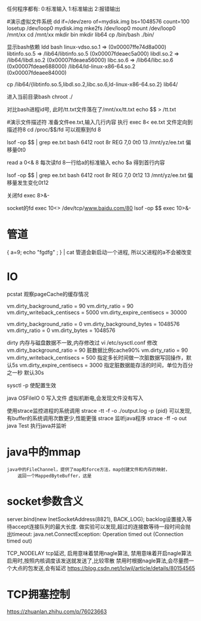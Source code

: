 
任何程序都有:
0:标准输入
1:标准输出
2:报错输出

#演示虚拟文件系统
dd if=/dev/zero of=mydisk.img bs=1048576 count=100
losetup /dev/loop0 mydisk.img
mke2fs /dev/loop0
mount /dev/loop0 /mnt/xx
cd /mnt/xx
mkdir bin
mkdir lib64
cp /bin/bash ./bin/

显示bash依赖
ldd bash
	linux-vdso.so.1 =>  (0x00007ffe74d8a000)
	libtinfo.so.5 => /lib64/libtinfo.so.5 (0x00007fdeaec5a000)
	libdl.so.2 => /lib64/libdl.so.2 (0x00007fdeaea56000)
	libc.so.6 => /lib64/libc.so.6 (0x00007fdeae688000)
	/lib64/ld-linux-x86-64.so.2 (0x00007fdeaee84000)

cp /lib64/{libtinfo.so.5,libdl.so.2,libc.so.6,ld-linux-x86-64.so.2} lib64/

进入当前目录bash
chroot ./

对比bash进程id号, 此时/tt.txt文件落在了/mnt/xx/tt.txt
echo $$ > /tt.txt

#演示文件描述符
准备文件ee.txt,输入几行内容
执行 
exec 8< ee.txt    文件定向到描述符8
cd /proc/$$/fd 可以观察到fd 8

lsof -op $$ | grep ee.txt
bash    6412 root    8r   REG    7,0   0t0       13 /mnt/yz/ee.txt
偏移量0t0

read a 0<& 8    每次读fd 8一行给a的标准输入
echo $a  得到首行内容

lsof -op $$ | grep ee.txt
bash    6412 root    8r   REG    7,0   0t12       13 /mnt/yz/ee.txt
偏移量发生变化0t12

关闭fd
exec 8>&-

socket的fd
exec 10<> /dev/tcp/www.baidu.com/80
lsof -op $$
exec 10>&-


# 管道
{ a=9; echo "fgdfg" ; } | cat
管道会新启动一个进程, 所以父进程的a不会被改变

# IO
pcstat 观察pageCache的缓存情况


vm.dirty_background_ratio = 90
vm.dirty_ratio = 90
vm.dirty_writeback_centisecs = 5000
vm.dirty_expire_centisecs = 30000

vm.dirty_background_ratio = 0
vm.dirty_background_bytes = 1048576
vm.dirty_ratio = 0
vm.dirty_bytes = 1048576


dirty 内存与磁盘数据不一致,内存修改过
vi  /etc/sysctl.conf 修改
vm.dirty_background_ratio = 90  脏数据比例cache90%
vm.dirty_ratio = 90
vm.dirty_writeback_centisecs = 500  指定多长时间做一次脏数据写回操作，默认5s
vm.dirty_expire_centisecs = 3000  指定脏数据能存活的时间，单位为百分之一秒  默认30s

sysctl -p  使配置生效

java OSFileIO 0  写入文件
虚拟机断电,会发现文件没有写入

使用strace监控进程的系统调用
strace -tt -f -o ./output.log -p {pid}
可以发现,有buffer的系统调用次数更少,性能更强
strace 监听java程序
strace -ff -o out java Test  执行java并监听



# java中的mmap

    java中的FileChannel，提供了map和force方法，map创建文件和内存的映射， 
        返回一个MappedByteBuffer，这是



# socket参数含义

server.bind(new InetSocketAddress(8821), BACK_LOG);
backlog设置接入等待accept连接队列的最大长度.
做实验可以发现,超过的连接数等待一段时间会抛出timeout:
java.net.ConnectException: Operation timed out (Connection timed out)


TCP_NODELAY  tcp延迟, 启用意味着禁用nagle算法, 禁用意味着开启nagle算法
启用时,按照内核调度该发送就发送了,比较零散
禁用时根据nagle算法,会尽量攒一个大点的包发送,会有延迟
https://blog.csdn.net/lclwjl/article/details/80154565



# TCP拥塞控制
https://zhuanlan.zhihu.com/p/76023663
